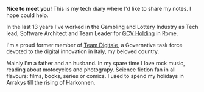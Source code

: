 **Nice to meet you!**
This is my tech diary where I'd like to share my notes.
I hope could help.

In the last 13 years I've worked in the Gambling and Lottery Industry as Tech lead, Software Architect and Team Leader for [GCV Holding](https://gvc-plc.com/) in Rome.

I'm a proud former member of [Team Digitale](https://teamdigitale.governo.it/en/), a Governative task force devoted to the digital innovation in Italy, my beloved country. 

Mainly I'm a father and an husband. In my spare time I love rock music, reading about motocycles and photograpy.
Science fiction fan in all flavours: films, books, series or comics.
I used to spend my holidays in Arrakys till the rising of Harkonnen.


